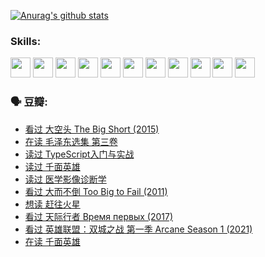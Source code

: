 
[![Anurag's github stats](https://github-readme-stats.vercel.app/api?username=w940853815)](https://github.com/anuraghazra/github-readme-stats)

### Skills:

<code><img height="32" src="https://cdn.jsdelivr.net/npm/simple-icons@v5/icons/python.svg"></code>
<code><img height="32" src="https://cdn.jsdelivr.net/npm/simple-icons@v5/icons/javascript.svg"></code>
<code><img height="32" src="https://cdn.jsdelivr.net/npm/simple-icons@v5/icons/django.svg"></code>
<code><img height="32" src="https://cdn.jsdelivr.net/npm/simple-icons@v5/icons/flask.svg"></code>
<code><img height="32" src="https://cdn.jsdelivr.net/npm/simple-icons@v5/icons/vuetify.svg"></code>
<code><img height="32" src="https://cdn.jsdelivr.net/npm/simple-icons@v5/icons/git.svg"></code>
<code><img height="32" src="https://cdn.jsdelivr.net/npm/simple-icons@v5/icons/docker.svg"></code>
<code><img height="32" src="https://cdn.jsdelivr.net/npm/simple-icons@v5/icons/postgresql.svg"></code>
<code><img height="32" src="https://cdn.jsdelivr.net/npm/simple-icons@v5/icons/elasticsearch.svg"></code>
<code><img height="32" src="https://cdn.jsdelivr.net/npm/simple-icons@v5/icons/macos.svg"></code>
<code><img height="32" src="https://cdn.jsdelivr.net/npm/simple-icons@v5/icons/linux.svg"></code>

### 🗣 豆瓣:

<!-- DOUBAN-ACTIVITIES:START -->
- [看过 大空头 The Big Short‎ (2015)](https://www.douban.com/people/136069238/status/3684552601/?_i=39282756)
- [在读 毛泽东选集 第三卷](https://www.douban.com/people/136069238/status/3684195205/?_i=39282756)
- [读过 TypeScript入门与实战](https://www.douban.com/people/136069238/status/3684185937/?_i=39282756)
- [读过 千面英雄](https://www.douban.com/people/136069238/status/3684185774/?_i=39282756)
- [读过 医学影像诊断学](https://www.douban.com/people/136069238/status/3677621058/?_i=39282756)
- [看过 大而不倒 Too Big to Fail‎ (2011)](https://www.douban.com/people/136069238/status/3676265621/?_i=39282756)
- [想读 赶往火星](https://www.douban.com/people/136069238/status/3669051189/?_i=39282756)
- [看过 天际行者 Время первых‎ (2017)](https://www.douban.com/people/136069238/status/3669036721/?_i=39282756)
- [看过 英雄联盟：双城之战 第一季 Arcane Season 1‎ (2021)](https://www.douban.com/people/136069238/status/3668451978/?_i=39282756)
- [在读 千面英雄](https://www.douban.com/people/136069238/status/3663940890/?_i=39282756)
<!-- DOUBAN-ACTIVITIES:END -->
<!--
**w940853815/w940853815** is a ✨ _special_ ✨ repository because its `README.md` (this file) appears on your GitHub profile.

Here are some ideas to get you started:

- 🔭 I’m currently working on ...
- 🌱 I’m currently learning ...
- 👯 I’m looking to collaborate on ...
- 🤔 I’m looking for help with ...
- 💬 Ask me about ...
- 📫 How to reach me: ...
- 😄 Pronouns: ...
- ⚡ Fun fact: ...
-->
